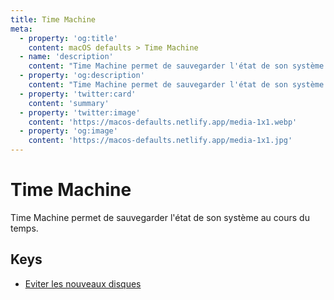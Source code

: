```yaml
---
title: Time Machine
meta:
  - property: 'og:title'
    content: macOS defaults > Time Machine
  - name: 'description'
    content: "Time Machine permet de sauvegarder l'état de son système au cours du temps."
  - property: 'og:description'
    content: "Time Machine permet de sauvegarder l'état de son système au cours du temps."
  - property: 'twitter:card'
    content: 'summary'
  - property: 'twitter:image'
    content: 'https://macos-defaults.netlify.app/media-1x1.webp'
  - property: 'og:image'
    content: 'https://macos-defaults.netlify.app/media-1x1.jpg'
---
```


# Time Machine

Time Machine permet de sauvegarder l'état de son système au cours du temps.

## Keys

- [Eviter les nouveaux disques](./donotoffernewdisksforbackup.md)
